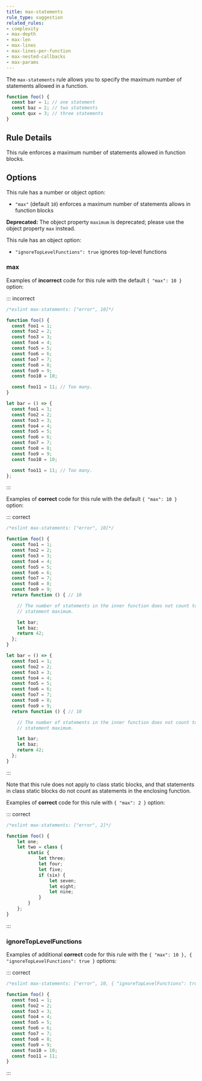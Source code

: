 ```yaml
---
title: max-statements
rule_type: suggestion
related_rules:
- complexity
- max-depth
- max-len
- max-lines
- max-lines-per-function
- max-nested-callbacks
- max-params
---
```



The `max-statements` rule allows you to specify the maximum number of statements allowed in a function.

```js
function foo() {
  const bar = 1; // one statement
  const baz = 2; // two statements
  const qux = 3; // three statements
}
```

## Rule Details

This rule enforces a maximum number of statements allowed in function blocks.

## Options

This rule has a number or object option:

* `"max"` (default `10`) enforces a maximum number of statements allows in function blocks

**Deprecated:** The object property `maximum` is deprecated; please use the object property `max` instead.

This rule has an object option:

* `"ignoreTopLevelFunctions": true` ignores top-level functions

### max

Examples of **incorrect** code for this rule with the default `{ "max": 10 }` option:

::: incorrect

```js
/*eslint max-statements: ["error", 10]*/

function foo() {
  const foo1 = 1;
  const foo2 = 2;
  const foo3 = 3;
  const foo4 = 4;
  const foo5 = 5;
  const foo6 = 6;
  const foo7 = 7;
  const foo8 = 8;
  const foo9 = 9;
  const foo10 = 10;

  const foo11 = 11; // Too many.
}

let bar = () => {
  const foo1 = 1;
  const foo2 = 2;
  const foo3 = 3;
  const foo4 = 4;
  const foo5 = 5;
  const foo6 = 6;
  const foo7 = 7;
  const foo8 = 8;
  const foo9 = 9;
  const foo10 = 10;

  const foo11 = 11; // Too many.
};
```

:::

Examples of **correct** code for this rule with the default `{ "max": 10 }` option:

::: correct

```js
/*eslint max-statements: ["error", 10]*/

function foo() {
  const foo1 = 1;
  const foo2 = 2;
  const foo3 = 3;
  const foo4 = 4;
  const foo5 = 5;
  const foo6 = 6;
  const foo7 = 7;
  const foo8 = 8;
  const foo9 = 9;
  return function () { // 10

    // The number of statements in the inner function does not count toward the
    // statement maximum.

    let bar;
    let baz;
    return 42;
  };
}

let bar = () => {
  const foo1 = 1;
  const foo2 = 2;
  const foo3 = 3;
  const foo4 = 4;
  const foo5 = 5;
  const foo6 = 6;
  const foo7 = 7;
  const foo8 = 8;
  const foo9 = 9;
  return function () { // 10

    // The number of statements in the inner function does not count toward the
    // statement maximum.

    let bar;
    let baz;
    return 42;
  };
}
```

:::

Note that this rule does not apply to class static blocks, and that statements in class static blocks do not count as statements in the enclosing function.

Examples of **correct** code for this rule with `{ "max": 2 }` option:

::: correct

```js
/*eslint max-statements: ["error", 2]*/

function foo() {
    let one;
    let two = class {
        static {
            let three;
            let four;
            let five;
            if (six) {
                let seven;
                let eight;
                let nine;
            }
        }
    };
}
```

:::

### ignoreTopLevelFunctions

Examples of additional **correct** code for this rule with the `{ "max": 10 }, { "ignoreTopLevelFunctions": true }` options:

::: correct

```js
/*eslint max-statements: ["error", 10, { "ignoreTopLevelFunctions": true }]*/

function foo() {
  const foo1 = 1;
  const foo2 = 2;
  const foo3 = 3;
  const foo4 = 4;
  const foo5 = 5;
  const foo6 = 6;
  const foo7 = 7;
  const foo8 = 8;
  const foo9 = 9;
  const foo10 = 10;
  const foo11 = 11;
}
```

:::
